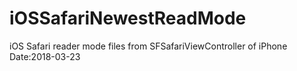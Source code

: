 # iOSSafariNewestReadMode
iOS Safari reader mode files from SFSafariViewController of iPhone  
Date:2018-03-23
